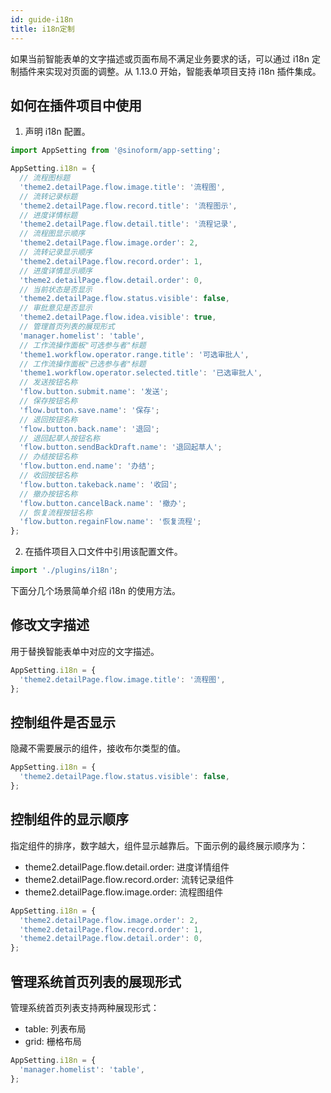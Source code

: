 ```yaml
---
id: guide-i18n
title: i18n定制
---
```


如果当前智能表单的文字描述或页面布局不满足业务要求的话，可以通过 i18n 定制插件来实现对页面的调整。从 1.13.0 开始，智能表单项目支持 i18n 插件集成。

## 如何在插件项目中使用

1. 声明 i18n 配置。

```typescript title=src/plugins/i18n/index.ts
import AppSetting from '@sinoform/app-setting';

AppSetting.i18n = {
  // 流程图标题
  'theme2.detailPage.flow.image.title': '流程图',
  // 流转记录标题
  'theme2.detailPage.flow.record.title': '流程图示',
  // 进度详情标题
  'theme2.detailPage.flow.detail.title': '流程记录',
  // 流程图显示顺序
  'theme2.detailPage.flow.image.order': 2,
  // 流转记录显示顺序
  'theme2.detailPage.flow.record.order': 1,
  // 进度详情显示顺序
  'theme2.detailPage.flow.detail.order': 0,
  // 当前状态是否显示
  'theme2.detailPage.flow.status.visible': false,
  // 审批意见是否显示
  'theme2.detailPage.flow.idea.visible': true,
  // 管理首页列表的展现形式
  'manager.homelist': 'table',
  // 工作流操作面板"可选参与者"标题
  'theme1.workflow.operator.range.title': '可选审批人',
  // 工作流操作面板"已选参与者"标题
  'theme1.workflow.operator.selected.title': '已选审批人',
  // 发送按钮名称
  'flow.button.submit.name': '发送';
  // 保存按钮名称
  'flow.button.save.name': '保存';
  // 退回按钮名称
  'flow.button.back.name': '退回';
  // 退回起草人按钮名称
  'flow.button.sendBackDraft.name': '退回起草人';
  // 办结按钮名称
  'flow.button.end.name': '办结';
  // 收回按钮名称
  'flow.button.takeback.name': '收回';
  // 撤办按钮名称
  'flow.button.cancelBack.name': '撤办';
  // 恢复流程按钮名称
  'flow.button.regainFlow.name': '恢复流程';
};
```

2. 在插件项目入口文件中引用该配置文件。

```typescript title=src/index.ts
import './plugins/i18n';
```

下面分几个场景简单介绍 i18n 的使用方法。

## 修改文字描述

用于替换智能表单中对应的文字描述。

```typescript
AppSetting.i18n = {
  'theme2.detailPage.flow.image.title': '流程图',
};
```

## 控制组件是否显示

隐藏不需要展示的组件，接收布尔类型的值。

```typescript
AppSetting.i18n = {
  'theme2.detailPage.flow.status.visible': false,
};
```

## 控制组件的显示顺序

指定组件的排序，数字越大，组件显示越靠后。下面示例的最终展示顺序为：

- theme2.detailPage.flow.detail.order: 进度详情组件
- theme2.detailPage.flow.record.order: 流转记录组件
- theme2.detailPage.flow.image.order: 流程图组件

```typescript
AppSetting.i18n = {
  'theme2.detailPage.flow.image.order': 2,
  'theme2.detailPage.flow.record.order': 1,
  'theme2.detailPage.flow.detail.order': 0,
};
```

## 管理系统首页列表的展现形式

管理系统首页列表支持两种展现形式：

- table: 列表布局
- grid: 栅格布局

```typescript
AppSetting.i18n = {
  'manager.homelist': 'table',
};
```
